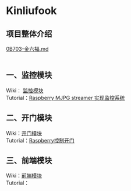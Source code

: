 # Kinliufook
## 项目整体介绍
[0B703-金六福.md](https://github.com/WolffyAndy/Kinliufook/blob/master/0B703-%E9%87%91%E5%85%AD%E7%A6%8F.md)
<br>
<br>
## 一、监控模块
Wiki： [监控模块](https://github.com/WolffyAndy/Kinliufook/wiki/%E4%B8%80%E3%80%81%E7%9B%91%E6%8E%A7%E6%A8%A1%E5%9D%97)
<br>
Tutorial：[Raspberry MJPG streamer 实现监控系统](https://github.com/WolffyAndy/Kinliufook/wiki/Tutorial-1%EF%BC%9ARaspberry---MJPG-streamer-%E5%AE%9E%E7%8E%B0%E7%9B%91%E6%8E%A7%E7%B3%BB%E7%BB%9F)
<br>

## 二、开门模块
Wiki：[开门模块](https://github.com/WolffyAndy/Kinliufook/wiki/%E4%BA%8C%E3%80%81%E5%BC%80%E9%97%A8%E6%A8%A1%E5%9D%97)
<br>
Tutorial：[Raspberry控制开门](https://github.com/WolffyAndy/Kinliufook/wiki/Tutorial-2%EF%BC%9ARaspberry-控制舵机)
<br>

## 三、前端模块
Wiki：[前端模块](https://github.com/WolffyAndy/Kinliufook/wiki/%E4%B8%89%E3%80%81%E5%89%8D%E7%AB%AF%E6%A8%A1%E5%9D%97)
<br>
Tutorial：
<br>
